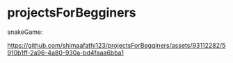 # projectsForBegginers
snakeGame:


https://github.com/shimaafathi123/projectsForBegginers/assets/93112282/5910b1ff-2a96-4a80-930a-bd4faaa6bba1

